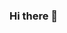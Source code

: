 ### Hi there 👋

<!--
**ArielElbaz/ArielElbaz** is a ✨ _special_ ✨ repository because its `README.md` (this file) appears on your GitHub profile.

Here are some ideas to get you started:

- 🔭 I’m currently working on degree projects and self learning ethical hacking.
- 🌱 I’m currently learning computer networks, computer structure, algorithems and more.
- 👯 I’m looking to collaborate on 
- 🤔 I’m looking for help with ...
- 💬 Ask me about 
- 📫 How to reach me: ...
- 😄 Pronouns: ...
- ⚡ Fun fact: I love to play basketball
-->
